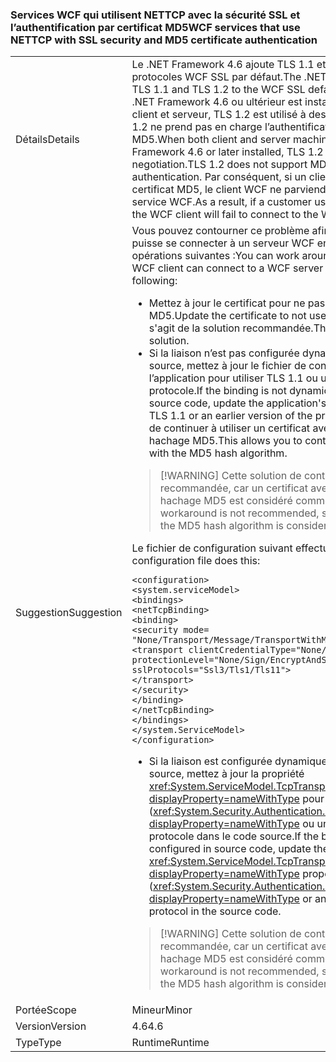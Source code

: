 ### <a name="wcf-services-that-use-nettcp-with-ssl-security-and-md5-certificate-authentication"></a><span data-ttu-id="4fb12-101">Services WCF qui utilisent NETTCP avec la sécurité SSL et l’authentification par certificat MD5</span><span class="sxs-lookup"><span data-stu-id="4fb12-101">WCF services that use NETTCP with SSL security and MD5 certificate authentication</span></span>

|   |   |
|---|---|
|<span data-ttu-id="4fb12-102">Détails</span><span class="sxs-lookup"><span data-stu-id="4fb12-102">Details</span></span>|<span data-ttu-id="4fb12-103">Le .NET Framework 4.6 ajoute TLS 1.1 et TLS 1.2 à la liste des protocoles WCF SSL par défaut.</span><span class="sxs-lookup"><span data-stu-id="4fb12-103">The .NET Framework 4.6 adds TLS 1.1 and TLS 1.2 to the WCF SSL default protocol list.</span></span> <span data-ttu-id="4fb12-104">Quand .NET Framework 4.6 ou ultérieur est installé sur les ordinateurs client et serveur, TLS 1.2 est utilisé à des fins de négociation. TLS 1.2 ne prend pas en charge l’authentification par certificat MD5.</span><span class="sxs-lookup"><span data-stu-id="4fb12-104">When both client and server machines have the .NET Framework 4.6 or later installed, TLS 1.2 is used for negotiation.TLS 1.2 does not support MD5 certificate authentication.</span></span> <span data-ttu-id="4fb12-105">Par conséquent, si un client utilise un certificat MD5, le client WCF ne parviendra pas à se connecter au service WCF.</span><span class="sxs-lookup"><span data-stu-id="4fb12-105">As a result, if a customer uses an MD5 certificate, the WCF client will fail to connect to the WCF service.</span></span>|
|<span data-ttu-id="4fb12-106">Suggestion</span><span class="sxs-lookup"><span data-stu-id="4fb12-106">Suggestion</span></span>|<span data-ttu-id="4fb12-107">Vous pouvez contourner ce problème afin qu’un client WCF puisse se connecter à un serveur WCF en effectuant une des opérations suivantes :</span><span class="sxs-lookup"><span data-stu-id="4fb12-107">You can work around this issue so that a WCF client can connect to a WCF server by doing any of the following:</span></span><ul><li><span data-ttu-id="4fb12-108">Mettez à jour le certificat pour ne pas utiliser l’algorithme MD5.</span><span class="sxs-lookup"><span data-stu-id="4fb12-108">Update the certificate to not use the MD5 algorithm.</span></span> <span data-ttu-id="4fb12-109">Il s'agit de la solution recommandée.</span><span class="sxs-lookup"><span data-stu-id="4fb12-109">This is the recommended solution.</span></span></li><li><span data-ttu-id="4fb12-110">Si la liaison n’est pas configurée dynamiquement dans le code source, mettez à jour le fichier de configuration de l’application pour utiliser TLS 1.1 ou une version antérieure du protocole.</span><span class="sxs-lookup"><span data-stu-id="4fb12-110">If the binding is not dynamically configured in source code, update the application's configuration file to use TLS 1.1 or an earlier version of the protocol.</span></span> <span data-ttu-id="4fb12-111">Cela vous permet de continuer à utiliser un certificat avec l’algorithme de hachage MD5.</span><span class="sxs-lookup"><span data-stu-id="4fb12-111">This allows you to continue to use a certificate with the MD5 hash algorithm.</span></span></li></ul> <blockquote> [!WARNING] <span data-ttu-id="4fb12-112">Cette solution de contournement n’est pas recommandée, car un certificat avec l’algorithme de hachage MD5 est considéré comme non sécurisé.</span><span class="sxs-lookup"><span data-stu-id="4fb12-112">This workaround is not recommended, since a certificate with the MD5 hash algorithm is considered insecure.</span></span></blockquote> <span data-ttu-id="4fb12-113">Le fichier de configuration suivant effectue ceci :</span><span class="sxs-lookup"><span data-stu-id="4fb12-113">The following configuration file does this:</span></span><pre><code class="language-xml">&lt;configuration&gt;&#13;&#10;&lt;system.serviceModel&gt;&#13;&#10;&lt;bindings&gt;&#13;&#10;&lt;netTcpBinding&gt;&#13;&#10;&lt;binding&gt;&#13;&#10;&lt;security mode= &quot;None/Transport/Message/TransportWithMessageCredential&quot; &gt;&#13;&#10;&lt;transport clientCredentialType=&quot;None/Windows/Certificate&quot;&#13;&#10;protectionLevel=&quot;None/Sign/EncryptAndSign&quot;&#13;&#10;sslProtocols=&quot;Ssl3/Tls1/Tls11&quot;&gt;&#13;&#10;&lt;/transport&gt;&#13;&#10;&lt;/security&gt;&#13;&#10;&lt;/binding&gt;&#13;&#10;&lt;/netTcpBinding&gt;&#13;&#10;&lt;/bindings&gt;&#13;&#10;&lt;/system.ServiceModel&gt;&#13;&#10;&lt;/configuration&gt;&#13;&#10;</code></pre><ul><li><span data-ttu-id="4fb12-114">Si la liaison est configurée dynamiquement dans le code source, mettez à jour la propriété <xref:System.ServiceModel.TcpTransportSecurity.SslProtocols?displayProperty=nameWithType> pour utiliser TLS 1.1 (<xref:System.Security.Authentication.SslProtocols.Tls11?displayProperty=nameWithType> ou une version antérieure du protocole dans le code source.</span><span class="sxs-lookup"><span data-stu-id="4fb12-114">If the binding is dynamically configured in source code, update the <xref:System.ServiceModel.TcpTransportSecurity.SslProtocols?displayProperty=nameWithType> property to use TLS 1.1 (<xref:System.Security.Authentication.SslProtocols.Tls11?displayProperty=nameWithType> or an earlier version of the protocol in the source code.</span></span></li></ul> <blockquote> [!WARNING] <span data-ttu-id="4fb12-115">Cette solution de contournement n’est pas recommandée, car un certificat avec l’algorithme de hachage MD5 est considéré comme non sécurisé.</span><span class="sxs-lookup"><span data-stu-id="4fb12-115">This workaround is not recommended, since a certificate with the MD5 hash algorithm is considered insecure.</span></span></blockquote> |
|<span data-ttu-id="4fb12-116">Portée</span><span class="sxs-lookup"><span data-stu-id="4fb12-116">Scope</span></span>|<span data-ttu-id="4fb12-117">Mineur</span><span class="sxs-lookup"><span data-stu-id="4fb12-117">Minor</span></span>|
|<span data-ttu-id="4fb12-118">Version</span><span class="sxs-lookup"><span data-stu-id="4fb12-118">Version</span></span>|<span data-ttu-id="4fb12-119">4.6</span><span class="sxs-lookup"><span data-stu-id="4fb12-119">4.6</span></span>|
|<span data-ttu-id="4fb12-120">Type</span><span class="sxs-lookup"><span data-stu-id="4fb12-120">Type</span></span>|<span data-ttu-id="4fb12-121">Runtime</span><span class="sxs-lookup"><span data-stu-id="4fb12-121">Runtime</span></span>|


